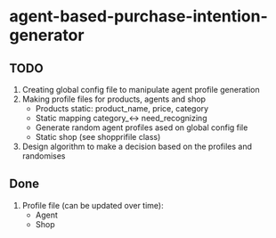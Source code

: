 # agent-based-purchase-intention-generator

## TODO
1. Creating global config file to manipulate agent profile generation
2. Making profile files for products, agents and shop
    - Products static: product_name, price, category
    - Static mapping category_<-> need_recognizing
    - Generate random agent profiles ased on global config file
    - Static shop (see shopprifile class)
3. Design algorithm to make a decision based on the profiles and randomises

## Done
1. Profile file (can be updated over time):
    - Agent
    - Shop